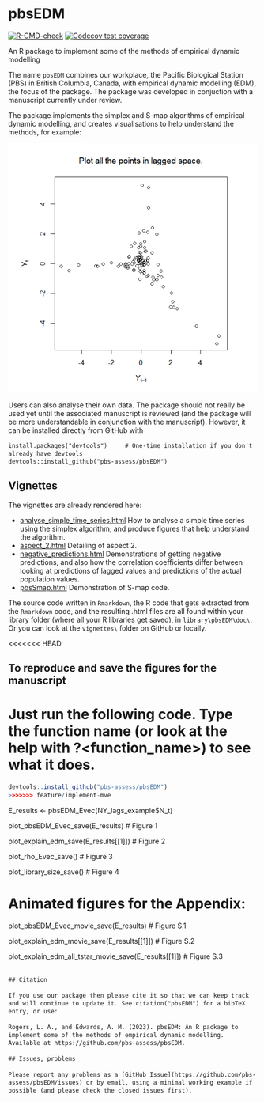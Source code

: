 <!-- README.Rmd no longer generated from README.Rmd. Can edit here. -->

# pbsEDM

<!-- badges: start -->

[![R-CMD-check](https://github.com/pbs-assess/pbsEDM/workflows/R-CMD-check/badge.svg)](https://github.com/pbs-assess/pbsEDM/actions)
[![Codecov test coverage](https://codecov.io/gh/pbs-assess/pbsEDM/branch/main/graph/badge.svg)](https://app.codecov.io/gh/pbs-assess/pbsEDM?branch=main)

<!-- [![Project Status: WIP – Initial development is in progress, but there
has not yet been a stable, usable release suitable for the
public.](https://www.repostatus.org/badges/latest/wip.svg)](https://www.repostatus.org/#wip) -->

<!-- badges: end -->

An R package to implement some of the methods of empirical dynamic modelling

The name `pbsEDM` combines our workplace, the Pacific Biological Station (PBS) in British Columbia, Canada, with empirical dynamic modelling (EDM), the focus of the package. The package was developed in conjuction with a manuscript currently under review. 

The package implements the simplex and S-map algorithms of empirical dynamic modelling, and creates visualisations to help understand the methods, for example:

![](vignettes/pbsEDM_movie_tstar_39.gif)

Users can also analyse their own data. The package should not really be used yet until the associated manuscript is reviewed (and the package will be more understandable in conjunction with the manuscript). However, it can be installed directly from GitHub with

```
install.packages("devtools")     # One-time installation if you don't already have devtools
devtools::install_github("pbs-assess/pbsEDM")
```

## Vignettes

The vignettes are already rendered here:

* [analyse_simple_time_series.html](http://htmlpreview.github.io/?https://github.com/pbs-assess/pbsEDM/blob/master/vignettes/analyse_simple_time_series.html) How to analyse a simple time series using the simplex algorithm, and produce figures that help understand the algorithm.
* [aspect_2.html](http://htmlpreview.github.io/?https://github.com/pbs-assess/pbsEDM/blob/master/vignettes/aspect_2.html) Detailing of aspect 2.
* [negative_predictions.html](http://htmlpreview.github.io/?https://github.com/pbs-assess/pbsEDM/blob/master/vignettes/negative_predictions.html) Demonstrations of getting negative predictions, and also how the correlation coefficients differ between looking at predictions of lagged values and predictions of the actual population values.
* [pbsSmap.html](http://htmlpreview.github.io/?https://github.com/pbs-assess/pbsEDM/blob/master/vignettes/pbsSmap.html) Demonstration of S-map code.

The source code written in `Rmarkdown`, the R code that gets extracted from the
  `Rmarkdown` code, and the resulting .html files are all found within your library
  folder (where all your R libraries get saved), in
  `library\pbsEDM\doc\`. Or you can look at the `vignettes\` folder on GitHub or locally.

<<<<<<< HEAD
## To reproduce and save the figures for the manuscript

Just run the following code. Type the function name (or look at the help with ?<function_name>) to see what it does.
=======
``` r
devtools::install_github("pbs-assess/pbsEDM")
>>>>>>> feature/implement-mve
```
E_results <- pbsEDM_Evec(NY_lags_example$N_t)

plot_pbsEDM_Evec_save(E_results)      # Figure 1

plot_explain_edm_save(E_results[[1]]) # Figure 2

plot_rho_Evec_save()                  # Figure 3

plot_library_size_save()              # Figure 4 

# Animated figures for the Appendix:

plot_pbsEDM_Evec_movie_save(E_results)                # Figure S.1

plot_explain_edm_movie_save(E_results[[1]])           # Figure S.2 

plot_explain_edm_all_tstar_movie_save(E_results[[1]]) # Figure S.3
```

## Citation

If you use our package then please cite it so that we can keep track and will continue to update it. See citation("pbsEDM") for a bibTeX entry, or use:

Rogers, L. A., and Edwards, A. M. (2023). pbsEDM: An R package to implement some of the methods of empirical dynamic modelling. Available at https://github.com/pbs-assess/pbsEDM.

## Issues, problems

Please report any problems as a [GitHub Issue](https://github.com/pbs-assess/pbsEDM/issues) or by email, using a minimal working example if possible (and please check the closed issues first).